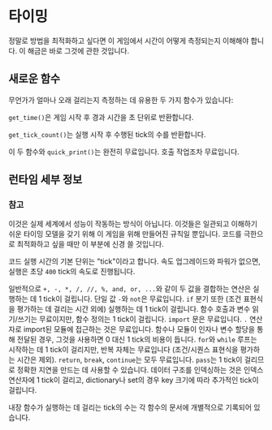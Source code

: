 # 타이밍
정말로 방법을 최적화하고 싶다면 이 게임에서 시간이 어떻게 측정되는지 이해해야 합니다. 이 해금은 바로 그것에 관한 것입니다.

## 새로운 함수
무언가가 얼마나 오래 걸리는지 측정하는 데 유용한 두 가지 함수가 있습니다:

`get_time()`은 게임 시작 후 경과 시간을 초 단위로 반환합니다.

`get_tick_count()`는 실행 시작 후 수행된 tick의 수를 반환합니다.

이 두 함수와 `quick_print()`는 완전히 무료입니다. 호출 작업조차 무료입니다.

## 런타임 세부 정보

### 참고
이것은 실제 세계에서 성능이 작동하는 방식이 아닙니다. 이것들은 일관되고 이해하기 쉬운 타이밍 모델을 갖기 위해 이 게임을 위해 만들어진 규칙일 뿐입니다.
코드를 극한으로 최적화하고 싶을 때만 이 부분에 신경 쓸 것입니다.


코드 실행 시간의 기본 단위는 "tick"이라고 합니다. 속도 업그레이드와 파워가 없으면, 실행은 초당 `400` tick의 속도로 진행됩니다.

일반적으로 `+, -, *, /, //, %, and, or, ...`와 같이 두 값을 결합하는 연산은 실행하는 데 1 tick이 걸립니다.
단일 값 `-`와 `not`은 무료입니다.
`if` 분기 또한 (조건 표현식을 평가하는 데 걸리는 시간 외에) 실행하는 데 1 tick이 걸립니다.
함수 호출과 변수 읽기/쓰기는 무료이지만, 함수 정의는 1 tick이 걸립니다.
`import` 문은 무료입니다.
`.` 연산자로 import된 모듈에 접근하는 것은 무료입니다.
함수나 모듈이 인자나 변수 할당을 통해 전달된 경우, 그것을 사용하면 0 대신 1 tick의 비용이 듭니다.
`for`와 `while` 루프는 시작하는 데 1 tick이 걸리지만, 반복 자체는 무료입니다 (조건/시퀀스 표현식을 평가하는 시간은 제외).
`return`, `break`, `continue`는 모두 무료입니다.
`pass`는 1 tick이 걸리므로 정확한 지연을 만드는 데 사용할 수 있습니다.
데이터 구조를 인덱싱하는 것은 인덱스 연산자에 1 tick이 걸리고, dictionary나 set의 경우 key 크기에 따라 추가적인 tick이 걸립니다.

내장 함수가 실행하는 데 걸리는 tick의 수는 각 함수의 문서에 개별적으로 기록되어 있습니다.
